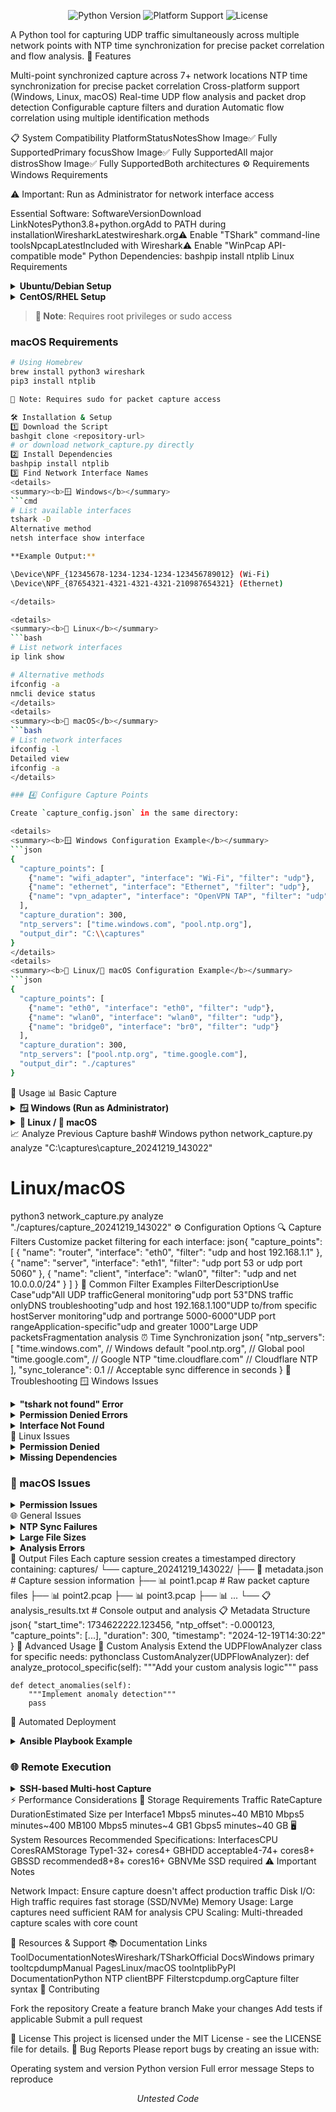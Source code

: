 <p align="center">
  <img src="https://img.shields.io/badge/python-3.8+-blue.svg" alt="Python Version">
  <img src="https://img.shields.io/badge/platform-Windows%20%7C%20Linux%20%7C%20macOS-green.svg" alt="Platform Support">
  <img src="https://img.shields.io/badge/license-MIT-blue.svg" alt="License">
</p>
A Python tool for capturing UDP traffic simultaneously across multiple network points with NTP time synchronization for precise packet correlation and flow analysis.
🚀 Features

Multi-point synchronized capture across 7+ network locations
NTP time synchronization for precise packet correlation
Cross-platform support (Windows, Linux, macOS)
Real-time UDP flow analysis and packet drop detection
Configurable capture filters and duration
Automatic flow correlation using multiple identification methods

📋 System Compatibility
PlatformStatusNotesShow Image✅ Fully SupportedPrimary focusShow Image✅ Fully SupportedAll major distrosShow Image✅ Fully SupportedBoth architectures
⚙️ Requirements
Windows Requirements

⚠️ Important: Run as Administrator for network interface access

Essential Software:
SoftwareVersionDownload LinkNotesPython3.8+python.orgAdd to PATH during installationWiresharkLatestwireshark.org⚠️ Enable "TShark" command-line toolsNpcapLatestIncluded with Wireshark⚠️ Enable "WinPcap API-compatible mode"
Python Dependencies:
bashpip install ntplib
Linux Requirements
<details>
<summary><b>Ubuntu/Debian Setup</b></summary>
```bash
sudo apt update
sudo apt install python3 python3-pip tcpdump tshark
pip3 install ntplib
```
</details>
<details>
<summary><b>CentOS/RHEL Setup</b></summary>
```bash
# For CentOS 7/RHEL 7
sudo yum install python3 python3-pip tcpdump wireshark-cli
For CentOS 8+/RHEL 8+
sudo dnf install python3 python3-pip tcpdump wireshark-cli
pip3 install ntplib
</details>

> **📝 Note**: Requires root privileges or sudo access

### macOS Requirements
```bash
# Using Homebrew
brew install python3 wireshark
pip3 install ntplib

📝 Note: Requires sudo for packet capture access

🛠️ Installation & Setup
1️⃣ Download the Script
bashgit clone <repository-url>
# or download network_capture.py directly
2️⃣ Install Dependencies
bashpip install ntplib
3️⃣ Find Network Interface Names
<details>
<summary><b>🪟 Windows</b></summary>
```cmd
# List available interfaces
tshark -D
Alternative method
netsh interface show interface

**Example Output:**

\Device\NPF_{12345678-1234-1234-1234-123456789012} (Wi-Fi)
\Device\NPF_{87654321-4321-4321-4321-210987654321} (Ethernet)

</details>

<details>
<summary><b>🐧 Linux</b></summary>
```bash
# List network interfaces
ip link show

# Alternative methods
ifconfig -a
nmcli device status
</details>
<details>
<summary><b>🍎 macOS</b></summary>
```bash
# List network interfaces  
ifconfig -l
Detailed view
ifconfig -a
</details>

### 4️⃣ Configure Capture Points

Create `capture_config.json` in the same directory:

<details>
<summary><b>🪟 Windows Configuration Example</b></summary>
```json
{
  "capture_points": [
    {"name": "wifi_adapter", "interface": "Wi-Fi", "filter": "udp"},
    {"name": "ethernet", "interface": "Ethernet", "filter": "udp"},
    {"name": "vpn_adapter", "interface": "OpenVPN TAP", "filter": "udp"}
  ],
  "capture_duration": 300,
  "ntp_servers": ["time.windows.com", "pool.ntp.org"],
  "output_dir": "C:\\captures"
}
</details>
<details>
<summary><b>🐧 Linux/🍎 macOS Configuration Example</b></summary>
```json
{
  "capture_points": [
    {"name": "eth0", "interface": "eth0", "filter": "udp"},
    {"name": "wlan0", "interface": "wlan0", "filter": "udp"},
    {"name": "bridge0", "interface": "br0", "filter": "udp"}
  ],
  "capture_duration": 300,
  "ntp_servers": ["pool.ntp.org", "time.google.com"],
  "output_dir": "./captures"
}
```
</details>
🚀 Usage
📊 Basic Capture
<details>
<summary><b>🪟 Windows (Run as Administrator)</b></summary>
```cmd
# Open Command Prompt as Administrator
python network_capture.py
```
</details>
<details>
<summary><b>🐧 Linux / 🍎 macOS</b></summary>
```bash
# Run with sudo privileges
sudo python3 network_capture.py
```
</details>
📈 Analyze Previous Capture
bash# Windows
python network_capture.py analyze "C:\captures\capture_20241219_143022"

# Linux/macOS
python3 network_capture.py analyze "./captures/capture_20241219_143022"
⚙️ Configuration Options
🔍 Capture Filters
Customize packet filtering for each interface:
json{
  "capture_points": [
    {
      "name": "router", 
      "interface": "eth0", 
      "filter": "udp and host 192.168.1.1"
    },
    {
      "name": "server", 
      "interface": "eth1", 
      "filter": "udp port 53 or udp port 5060"
    },
    {
      "name": "client", 
      "interface": "wlan0", 
      "filter": "udp and net 10.0.0.0/24"
    }
  ]
}
📝 Common Filter Examples
FilterDescriptionUse Case"udp"All UDP trafficGeneral monitoring"udp port 53"DNS traffic onlyDNS troubleshooting"udp and host 192.168.1.100"UDP to/from specific hostServer monitoring"udp and portrange 5000-6000"UDP port rangeApplication-specific"udp and greater 1000"Large UDP packetsFragmentation analysis
⏰ Time Synchronization
json{
  "ntp_servers": [
    "time.windows.com",    // Windows default
    "pool.ntp.org",        // Global pool
    "time.google.com",     // Google NTP
    "time.cloudflare.com"  // Cloudflare NTP
  ],
  "sync_tolerance": 0.1    // Acceptable sync difference in seconds
}
🔧 Troubleshooting
🪟 Windows Issues
<details>
<summary><b>"tshark not found" Error</b></summary>
Solution:
cmd# Option 1: Add Wireshark to PATH
set PATH=%PATH%;C:\Program Files\Wireshark

# Option 2: Use full path in config
# Edit capture_config.json to use full tshark path
Permanent Fix:

Open System Properties → Advanced → Environment Variables
Add C:\Program Files\Wireshark to PATH
Restart Command Prompt

</details>
<details>
<summary><b>Permission Denied Errors</b></summary>
Checklist:

 Running as Administrator
 Npcap properly installed
 Windows Defender/Antivirus not blocking
 UAC (User Account Control) configured

Solutions:

Right-click Command Prompt → "Run as Administrator"
Reinstall Wireshark with Npcap
Add script to antivirus exceptions

</details>
<details>
<summary><b>Interface Not Found</b></summary>
Debug Steps:
cmd# List all interfaces
tshark -D

# Check network connections
netsh interface show interface
Common Issues:

Use exact interface names from tshark -D
Some interfaces named "Local Area Connection X"
Virtual adapters may have complex names

</details>
🐧 Linux Issues
<details>
<summary><b>Permission Denied</b></summary>
Option 1: Run with sudo
bashsudo python3 network_capture.py
Option 2: Grant capture capabilities
bashsudo setcap cap_net_raw,cap_net_admin=eip /usr/bin/python3
Option 3: Add user to netdev group
bashsudo usermod -a -G netdev $USER
# Logout and login again
</details>
<details>
<summary><b>Missing Dependencies</b></summary>
```bash
# Ubuntu/Debian
sudo apt install tcpdump tshark python3-pip
CentOS/RHEL
sudo yum install tcpdump wireshark-cli python3-pip
Fedora
sudo dnf install tcpdump wireshark-cli python3-pip
</details>

### 🍎 macOS Issues

<details>
<summary><b>Permission Issues</b></summary>
```bash
# Run with sudo
sudo python3 network_capture.py

# Or grant permissions to user
sudo dseditgroup -o edit -a $(whoami) -t user access_bpf
</details>
🌐 General Issues
<details>
<summary><b>NTP Sync Failures</b></summary>
Troubleshooting:

 Check internet connectivity: ping pool.ntp.org
 Try different NTP servers
 Allow NTP traffic through firewall (UDP port 123)
 Check corporate firewall restrictions

Firewall Commands:
bash# Linux: Allow NTP
sudo ufw allow out 123/udp

# Windows: Check firewall rules in Windows Defender
</details>
<details>
<summary><b>Large File Sizes</b></summary>
Solutions:

Adjust capture filters to be more specific
Reduce capture duration in config
Enable file rotation
Use SSD storage for better I/O

Example Config:
json{
  "capture_duration": 60,
  "pcap_rotation_size": "50M"
}
</details>
<details>
<summary><b>Analysis Errors</b></summary>
Common Fixes:

Ensure tshark is in PATH
Check PCAP file permissions
Verify capture completed successfully
Check disk space during capture

Debug Commands:
bash# Test tshark manually
tshark -r capture_file.pcap -c 10

# Check file integrity
file capture_file.pcap
</details>
📁 Output Files
Each capture session creates a timestamped directory containing:
captures/
└── capture_20241219_143022/
    ├── 📄 metadata.json          # Capture session information
    ├── 📊 point1.pcap            # Raw packet capture files
    ├── 📊 point2.pcap
    ├── 📊 point3.pcap
    ├── 📊 ...
    └── 📋 analysis_results.txt   # Console output and analysis
📋 Metadata Structure
json{
  "start_time": 1734622222.123456,
  "ntp_offset": -0.000123,
  "capture_points": [...],
  "duration": 300,
  "timestamp": "2024-12-19T14:30:22"
}
🔬 Advanced Usage
🧪 Custom Analysis
Extend the UDPFlowAnalyzer class for specific needs:
pythonclass CustomAnalyzer(UDPFlowAnalyzer):
    def analyze_protocol_specific(self):
        """Add your custom analysis logic"""
        pass
    
    def detect_anomalies(self):
        """Implement anomaly detection"""
        pass
🚀 Automated Deployment
<details>
<summary><b>Ansible Playbook Example</b></summary>
```yaml
---
- hosts: capture_nodes
  become: yes
  tasks:
    - name: Install dependencies
      package:
        name: ["python3", "tcpdump", "tshark"]
        state: present
- name: Deploy capture script
  copy:
    src: network_capture.py
    dest: /opt/network_capture.py
    mode: '0755'

- name: Start capture
  command: python3 /opt/network_capture.py
  async: 3600
  poll: 0
</details>

### 🌐 Remote Execution

<details>
<summary><b>SSH-based Multi-host Capture</b></summary>
```bash
#!/bin/bash
# deploy_captures.sh

HOSTS=("192.168.1.10" "192.168.1.11" "192.168.1.12")

for host in "${HOSTS[@]}"; do
    echo "Starting capture on $host"
    ssh root@$host "python3 /opt/network_capture.py" &
done

wait  # Wait for all captures to complete
</details>
⚡ Performance Considerations
💾 Storage Requirements
Traffic RateCapture DurationEstimated Size per Interface1 Mbps5 minutes~40 MB10 Mbps5 minutes~400 MB100 Mbps5 minutes~4 GB1 Gbps5 minutes~40 GB
🖥️ System Resources
Recommended Specifications:
InterfacesCPU CoresRAMStorage Type1-32+ cores4+ GBHDD acceptable4-74+ cores8+ GBSSD recommended8+8+ cores16+ GBNVMe SSD required
⚠️ Important Notes

Network Impact: Ensure capture doesn't affect production traffic
Disk I/O: High traffic requires fast storage (SSD/NVMe)
Memory Usage: Large captures need sufficient RAM for analysis
CPU Scaling: Multi-threaded capture scales with core count

🔗 Resources & Support
📚 Documentation Links
ToolDocumentationNotesWireshark/TSharkOfficial DocsWindows primary tooltcpdumpManual PagesLinux/macOS toolntplibPyPI DocumentationPython NTP clientBPF Filterstcpdump.orgCapture filter syntax
🤝 Contributing

Fork the repository
Create a feature branch
Make your changes
Add tests if applicable
Submit a pull request

📄 License
This project is licensed under the MIT License - see the LICENSE file for details.
🐛 Bug Reports
Please report bugs by creating an issue with:

Operating system and version
Python version
Full error message
Steps to reproduce


<p align="center">
  <i>Untested Code</i>
</p>
